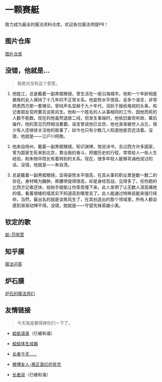 一颗赛艇
===

致力成为最全的膜法资料仓库，欢迎各位膜法师提PR！

图片仓库
---

[图片仓库](image.md)

没错，他就是...
---

> 我绝对没有这个意思。

1. 他姓江，总是戴着一副黑框眼镜，曾生活在一座沿海城市。他和一个年龄相差悬殊的女人保持了十几年的不正常关系。他姿势水平很高，会多个语言，非常熟悉西方那一套理论。曾经声名显赫于九十年代，活跃于报纸电视的头条，和记者朋友官府要员谈笑风生。他和一个姓毛的人从事相同的工作，因他而死的人数不胜数。现在的他虽然退居二线，但发生事端时，他依旧垂帘听政，幕后操作，他的意见仍然相当重要。谣言曾说他已去世，他也渐渐被世人淡忘，很少有人还继续关注他的故事了，如今也只有少数几人知道他是否还活着。没错，他就是——江户川柯南。

2. 他来自扬州，戴着一副黑框眼镜，知识渊博，饱览诗书，去过西方许多国家，曾为国家生死来到北京，靠治我的奋斗，把握历史的行程，常常给人一些人生经验，和朱物华院长有着特别的关系。现在，很多年轻人能够背诵他说过的话。没错，他就是——朱自清。

3. 总是戴着一副黑框眼镜，显得姿势水平很高，在其从事的职业里是数一数二的存在。身材略为臃肿，裤腰带提得很高，却是身经百战，见得多了。任你跑的比西方记者还快，抬抬手就能让你乖乖慢下来。此人发明了让无数人深恶痛绝的墙，看着很矮的墙其实不知道高到哪里去了。此人能通过特殊技能来强行续命，当然，最出名的就是谈笑风生了，在其创造出的那个领域里，所有人都会感到渐渐动惮不得。没错，她就是——守望先锋英雄小美。

钦定的歌
---

[蛤-范晓萱](http://music.163.com/#/song?id=230067)

知乎膜
---

[膜法问答](https://www.zhihu.com/collection/87992444)

炉石膜
---

[炉石的膜法师们](hearthstone.md)

友情链接
---

> 今天我是要得罪你们一下了。

- [蛤蛤语录](http://wiki.esu.im/index.php?title=%E8%9B%A4%E8%9B%A4%E8%AF%AD%E5%BD%95&veaction=edit&section=3)（已被和谐）

- [蛤蛤体生成器](https://github.com/dkwingsmt/haha)

- [长者今天……](https://github.com/hczhcz/the-elder-is-excited)

- [微博友人-根正苗红的贫农](http://weibo.com/u/5449687795)

- [长者说](http://elder.var4.com/)（已被和谐）
